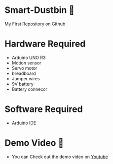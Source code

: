 # Smart-Dustbin 🚮
My First Repository on Github

# Hardware Required
- Arduino UNO R3
- Motion sensor
- Servo motor
- breadboard
- Jumper wires
- 9V battery
- Battery connecor

# Software Required
- Arduino IDE

# Demo Video 🎥
- You can Check out the demo video on [Youtube]()
